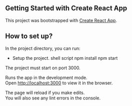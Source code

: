 ## Getting Started with Create React App

This project was bootstrapped with [Create React App](https://github.com/facebook/create-react-app).

## How to set up?

In the project directory, you can run:

- Setup the project.
  shell script
  npm install
  npm start
  
The project must start on port 3000.

Runs the app in the development mode.\
Open [http://localhost:3000](http://localhost:3000) to view it in the browser.

The page will reload if you make edits.\
You will also see any lint errors in the console.
